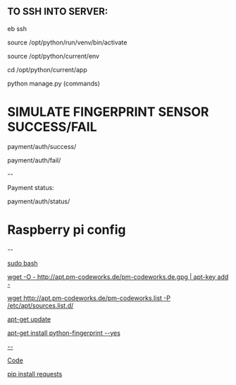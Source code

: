 TO SSH INTO SERVER:
--
eb ssh <p>
source /opt/python/run/venv/bin/activate <p>
source /opt/python/current/env<p>
cd /opt/python/current/app<p>
python manage.py (commands)


<p>

<h1>SIMULATE FINGERPRINT SENSOR SUCCESS/FAIL</h1>
<p>payment/auth/success/</p>
<p>payment/auth/fail/</p>
--
<p>Payment status:</p>
<p>payment/auth/status/<p>

<p>
<h1>Raspberry pi config</h1>
--
<a href="https://tutorials-raspberrypi.com/how-to-use-raspberry-pi-fingerprint-sensor-authentication/" />

<p></p>
<p>sudo bash</p>
<p>wget -O - http://apt.pm-codeworks.de/pm-codeworks.de.gpg | apt-key add -</p>
<p>wget http://apt.pm-codeworks.de/pm-codeworks.list -P /etc/apt/sources.list.d/</p>
<p>apt-get update</p>
<p>apt-get install python-fingerprint --yes</p>
--
<p>Code</p>
<p>pip install requests</p>

